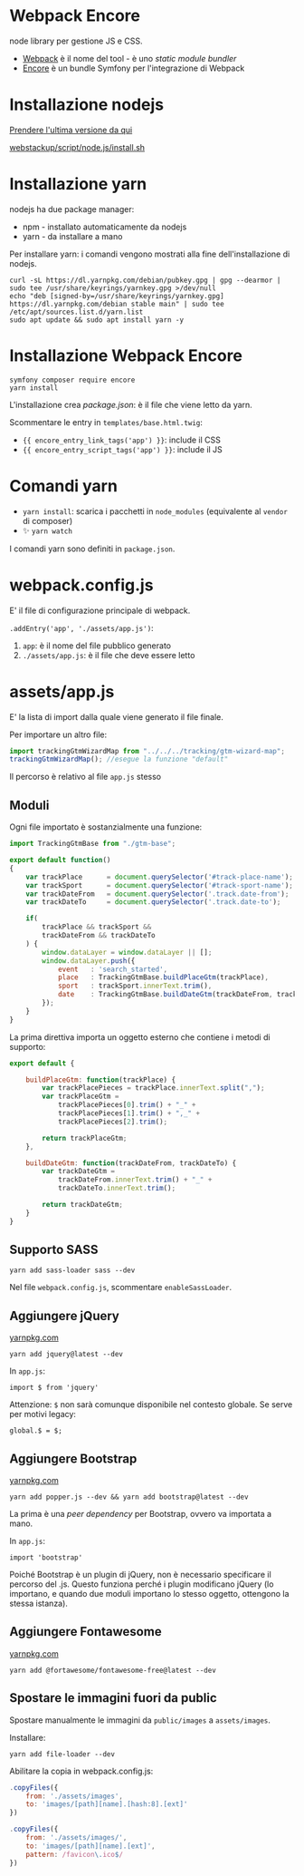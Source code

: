 # Webpack Encore

node library per gestione JS e CSS. 

* [Webpack](https://webpack.js.org/) è il nome del tool - è uno *static module bundler*
* [Encore](https://symfony.com/doc/current/frontend.html) è un bundle Symfony per l'integrazione di Webpack 


# Installazione nodejs

[Prendere l'ultima versione da qui](https://github.com/nodesource/distributions/blob/master/README.md#debinstall)

[webstackup/script/node.js/install.sh](https://github.com/TurboLabIt/webstackup/blob/master/script/node.js/install.sh)


# Installazione yarn

nodejs ha due package manager: 

* npm - installato automaticamente da nodejs
* yarn - da installare a mano

Per installare yarn: i comandi vengono mostrati alla fine dell'installazione di nodejs.

````shell
curl -sL https://dl.yarnpkg.com/debian/pubkey.gpg | gpg --dearmor | sudo tee /usr/share/keyrings/yarnkey.gpg >/dev/null
echo "deb [signed-by=/usr/share/keyrings/yarnkey.gpg] https://dl.yarnpkg.com/debian stable main" | sudo tee /etc/apt/sources.list.d/yarn.list
sudo apt update && sudo apt install yarn -y
````


# Installazione Webpack Encore

````shell
symfony composer require encore
yarn install
````

L'installazione crea *package.json*: è il file che viene letto da yarn.

Scommentare le entry in `templates/base.html.twig`:

* `{{ encore_entry_link_tags('app') }}`: include il CSS
* `{{ encore_entry_script_tags('app') }}`: include il JS

# Comandi yarn

* `yarn install`: scarica i pacchetti in `node_modules` (equivalente al `vendor` di composer)
* ✨ `yarn watch`

I comandi yarn sono definiti in `package.json`.


# webpack.config.js

E' il file di configurazione principale di webpack.

`.addEntry('app', './assets/app.js')`:

1. `app`: è il nome del file pubblico generato
1. `./assets/app.js`: è il file che deve essere letto


# assets/app.js

E'  la lista di import dalla quale viene generato il file finale.

Per importare un altro file:

````javascript
import trackingGtmWizardMap from "../../../tracking/gtm-wizard-map";
trackingGtmWizardMap(); //esegue la funzione "default"
 ````

Il percorso è relativo al file `app.js` stesso


## Moduli

Ogni file importato è sostanzialmente una funzione:

````javascript
import TrackingGtmBase from "./gtm-base";

export default function()
{
    var trackPlace      = document.querySelector('#track-place-name');
    var trackSport      = document.querySelector('#track-sport-name');
    var trackDateFrom   = document.querySelector('.track.date-from');
    var trackDateTo     = document.querySelector('.track.date-to');

    if(
        trackPlace && trackSport &&
        trackDateFrom && trackDateTo
    ) {
        window.dataLayer = window.dataLayer || [];
        window.dataLayer.push({
            event   : 'search_started',
            place   : TrackingGtmBase.buildPlaceGtm(trackPlace),
            sport   : trackSport.innerText.trim(),
            date    : TrackingGtmBase.buildDateGtm(trackDateFrom, trackDateTo)
        });
    }
}
````

La prima direttiva importa un oggetto esterno che contiene i metodi di supporto:

````javascript
export default {

    buildPlaceGtm: function(trackPlace) {
        var trackPlacePieces = trackPlace.innerText.split(",");
        var trackPlaceGtm =
            trackPlacePieces[0].trim() + "_" +
            trackPlacePieces[1].trim() + ",_" +
            trackPlacePieces[2].trim();

        return trackPlaceGtm;
    },

    buildDateGtm: function(trackDateFrom, trackDateTo) {
        var trackDateGtm =
            trackDateFrom.innerText.trim() + "_" +
            trackDateTo.innerText.trim();

        return trackDateGtm;
    }
}

````

## Supporto SASS

`yarn add sass-loader sass --dev`

Nel file `webpack.config.js`, scommentare `enableSassLoader`.
 

## Aggiungere jQuery

[yarnpkg.com](https://yarnpkg.com/package/jquery)

`yarn add jquery@latest --dev`

In `app.js`:

`import $ from 'jquery'`

Attenzione: `$` non sarà comunque disponibile nel contesto globale.
Se serve per motivi legacy:

`global.$ = $;`


## Aggiungere Bootstrap

[yarnpkg.com](https://yarnpkg.com/package/bootstrap)

`yarn add popper.js --dev && yarn add bootstrap@latest --dev`

La prima è una *peer dependency* per Bootstrap, ovvero va 
importata a mano.

In `app.js`:

`import 'bootstrap'`

Poiché Bootstrap è un plugin di jQuery, non è necessario specificare il percorso del .js. 
Questo funziona perché i plugin modificano jQuery (lo importano, e quando due moduli
importano lo stesso oggetto, ottengono la stessa istanza).


## Aggiungere Fontawesome

[yarnpkg.com](https://yarnpkg.com/package/@fortawesome/fontawesome-free)

`yarn add @fortawesome/fontawesome-free@latest --dev`


## Spostare le immagini fuori da public

Spostare manualmente le immagini da `public/images` a `assets/images`.

Installare:

````
yarn add file-loader --dev
````

Abilitare la copia in webpack.config.js:

````javascript
.copyFiles({
    from: './assets/images',
    to: 'images/[path][name].[hash:8].[ext]'
})

.copyFiles({
    from: './assets/images/',
    to: 'images/[path][name].[ext]',
    pattern: /favicon\.ico$/
})
````
